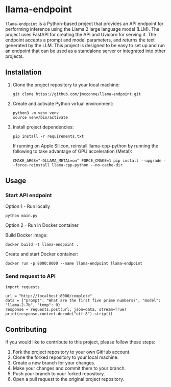 # llama-endpoint

`llama-endpoint` is a Python-based project that provides an API endpoint for performing inference using the Llama 2 large language model (LLM). The project uses FastAPI for creating the API and Uvicorn for serving it. The endpoint accepts a prompt and model parameters, and returns the text generated by the LLM. This project is designed to be easy to set up and run an endpoint that can be used as a standalone server or integrated into other projects.

## Installation

1. Clone the project repository to your local machine:

   ```
   git clone https://github.com/jmcconne/llama-endpoint.git
   ```

2. Create and activate Python virtual environment:

   ```
   python3 -m venv venv
   source venv/bin/activate
   ```

3. Install project dependencies:

   ```
   pip install -r requirements.txt
   ```

   If running on Apple Silicon, reinstall llama-cpp-python by running the following to take advantage of GPU acceleration (Metal):
   
   ```
   CMAKE_ARGS="-DLLAMA_METAL=on" FORCE_CMAKE=1 pip install --upgrade --force-reinstall llama-cpp-python --no-cache-dir
   ```

## Usage


### Start API endpoint

Option 1 - Run locally

   ```
   python main.py
   ```

Option 2 - Run in Docker container

   Build Docker image:

   ```
   docker build -t llama-endpoint .
   ```

   Create and start Docker container:

   ```
   docker run -p 8000:8000 --name llama-endpoint llama-endpoint
   ```

### Send request to API

   ```
   import requests

   url = "http://localhost:8000/complete"
   data = {"prompt": "What are the first five prime numbers?", "model": "llama-2-7b", "temp": 0}
   response = requests.post(url, json=data, stream=True)
   print(response.content.decode("utf-8").strip())
   ```

## Contributing

If you would like to contribute to this project, please follow these steps:

1. Fork the project repository to your own GitHub account.
2. Clone the forked repository to your local machine.
3. Create a new branch for your changes.
4. Make your changes and commit them to your branch.
5. Push your branch to your forked repository.
6. Open a pull request to the original project repository.
